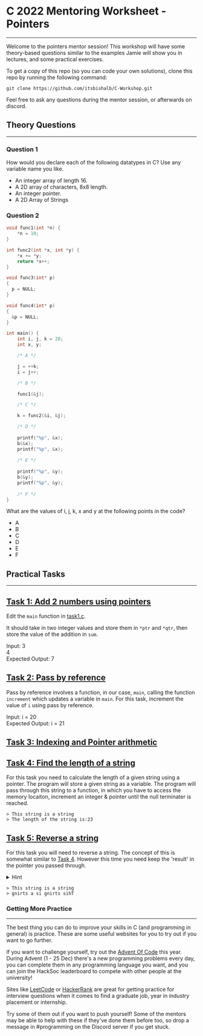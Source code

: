 # C 2022 Mentoring Worksheet - Pointers
---

Welcome to the pointers mentor session! This workshop will have some theory-based questions similar to the examples Jamie will show you in lectures, and some practical exercises.

To get a copy of this repo (so you can code your own solutions), clone this repo by running the following command:

```
git clone https://github.com/itsbishalb/C-Workshop.git
```

Feel free to ask any questions during the mentor session, or afterwards on discord.

## Theory Questions
---
### Question 1
How would you declare each of the following datatypes in C? Use any variable name you like.

<ul>
  <li>An integer array of length 16.</li>
  <li>A 2D array of characters, 8x8 length.</li>
  <li>An integer pointer.</li>
  <li>A 2D Array of Strings</li>
</ul>

### Question 2
```C
void func1(int *n) {
    *n = 10;
}

int func2(int *x, int *y) {
    *x += *y;
    return *x++;
}

void func3(int* p)
{
  p = NULL;
}

void func4(int* p)
{
  &p = NULL;
}

int main() {
    int i, j, k = 20;
    int x, y;

    /* A */

    j = ++k;
    i = j++;

    /* B */

    func1(&j);

    /* C */

    k = func2(&i, &j);

    /* D */
   
    printf("%p", &x);
    b(&x);
    printf("%p", &x);
    
    /* E */
    
    printf("%p", &y);
    b(&y);
    printf("%p", &y);
    
    /* F */
}
```
What are the values of i, j, k, x and y at the following points in the code?

 <ul>
  <li>A</li>
  <li>B</li>
  <li>C</li>
  <li>D</li>
  <li>E</li>
  <li>F</li>
</ul>
  
## Practical Tasks
___

## [Task 1: Add 2 numbers using pointers](task1.c)
Edit the `main` function in [task1.c](/task1.c).

It should take in two integer values and store them in `*ptr` and `*qtr`, then store the value of the addition in `sum`.
 
 Input: 3 <br/>
        4 <br/>
 Expected Output: 7

## [Task 2: Pass by reference](task2.c)
Pass by reference involves a function, in our case, `main`, calling the function `increment` which updates a variable in `main`. For this task, increment the value of `i` using pass by reference.

Input: i = 20 <br/>
Expected Output: i = 21

## [Task 3: Indexing and Pointer arithmetic](task3.c)



## [Task 4: Find the length of a string](task4.c)

For this task you need to calculate the length of a given string using a pointer. 
The program will store a given string as a variable. The program will pass through this string to a function, in which you have to access the memory locaiton, increment an integer & pointer until the null terminater is reached.

`> This string is a string`<br>
`> The length of the string is:23` 
## [Task 5: Reverse a string](task5.c)

For this task you will need to reverse a string. The concept of this is somewhat similar to [Task 4](#task-4-find-the-length-of-a-string). However this time you need keep the 'result' in the pointer you passed through.
<details>
  <summary>Hint</summary>
  Create a tempory variable which will store the string/char
</details>

`> This string is a string`<br>
`> gnirts a si gnirts sihT`


### Getting More Practice
---
The best thing you can do to improve your skills in C (and programming in
general) is practice. These are some useful websites for you to try out if you
want to go further.

If you want to challenge yourself, try out the [Advent Of Code](https://adventofcode.com) 
this year. During Advent (1 - 25 Dec) there's a new programming problems every day, you can 
complete them in any programming language you want, and you can join the HackSoc leaderboard to
compete with other people at the university! 

Sites like [LeetCode](https://leetcode.com) or
[HackerRank](https://www.hackerrank.com) are great for getting practice for
interview questions when it comes to find a graduate job, year in industry
placement or internship.

Try some of them out if you want to push yourself! Some of the mentors may be
able to help with these if they've done them before too, so drop a message in
\#programming on the Discord server if you get stuck.
